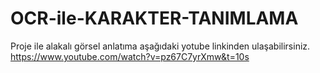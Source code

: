 # OCR-ile-KARAKTER-TANIMLAMA
Proje ile alakalı görsel anlatıma aşağıdaki yotube linkinden ulaşabilirsiniz.
https://www.youtube.com/watch?v=pz67C7yrXmw&t=10s
